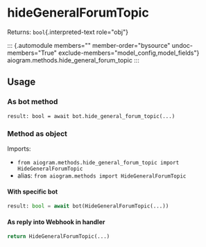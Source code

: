 # hideGeneralForumTopic

Returns: `bool`{.interpreted-text role="obj"}

::: {.automodule members="" member-order="bysource" undoc-members="True" exclude-members="model_config,model_fields"}
aiogram.methods.hide_general_forum_topic
:::

## Usage

### As bot method

``` 
result: bool = await bot.hide_general_forum_topic(...)
```

### Method as object

Imports:

-   `from aiogram.methods.hide_general_forum_topic import HideGeneralForumTopic`
-   alias: `from aiogram.methods import HideGeneralForumTopic`

#### With specific bot

``` python
result: bool = await bot(HideGeneralForumTopic(...))
```

#### As reply into Webhook in handler

``` python
return HideGeneralForumTopic(...)
```
